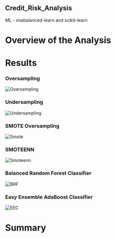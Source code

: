 ## Credit_Risk_Analysis
ML - imabalanced-learn and scikit-learn

# Overview of the Analysis

# Results

### Oversampling
![Oversampling]()

### Undersampling
![Undersampling]()

### SMOTE Oversampling
![Smote]()

### SMOTEENN
![Smoteenn]()

### Balanced Random Forest Classifier
![BRF]()

### Easy Ensemble AdaBoost Classifier

![EEC]()

# Summary 
